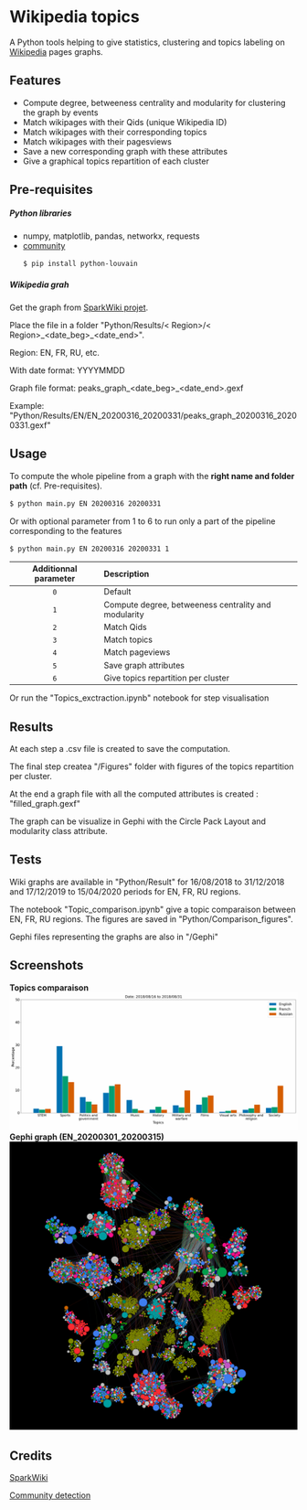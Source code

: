 # Wikipedia topics

A Python tools helping to give statistics, clustering and topics labeling on [Wikipedia](https://www.wikipedia.org) pages graphs.

## Features
* Compute degree, betweeness centrality and modularity for clustering the graph by events
* Match wikipages with their Qids (unique Wikipedia ID)
* Match wikipages with their corresponding topics
* Match wikipages with their pagesviews
* Save a new corresponding graph with these attributes
* Give a graphical topics repartition of each cluster


## Pre-requisites
##### Python libraries
* numpy, matplotlib, pandas, networkx, requests
* [community](https://github.com/taynaud/python-louvain)
  ```bash
  $ pip install python-louvain
  ```

##### Wikipedia grah
Get the graph from [SparkWiki projet](https://github.com/epfl-lts2/sparkwiki).

Place the file in a folder "Python/Results/< Region>/< Region>\_<date\_beg>\_<date\_end>".

Region: EN, FR, RU, etc.
  
With date format: YYYYMMDD

Graph file format: peaks\_graph\_<date\_beg>\_<date\_end>.gexf

Example: "Python/Results/EN/EN\_20200316\_20200331/peaks\_graph\_20200316\_20200331.gexf"


## Usage
To compute the whole pipeline from a graph with the **right name and folder path** (cf. Pre-requisites).

```bash
$ python main.py EN 20200316 20200331
```

Or with optional parameter from 1 to 6 to run only a part of the pipeline corresponding to the features
```bash
$ python main.py EN 20200316 20200331 1
```

| Additionnal parameter  | Description                                                |
| :--------------------: | :--------------------------------------------------------- |
|           `0`          | Default                                                    |
|           `1`          | Compute degree, betweeness centrality and modularity       |
|           `2`          | Match Qids                                                 |
|           `3`          | Match topics                                               |
|           `4`          | Match pageviews                                            |
|           `5`          | Save graph attributes                                      |
|           `6`          | Give topics repartition per cluster                        |

Or run the "Topics_exctraction.ipynb" notebook for step visualisation

## Results
At each step a .csv file is created to save the computation. 

The final step createa "/Figures" folder with figures of the topics repartition per cluster.

At the end a graph file with all the computed attributes is created : "filled\_graph.gexf"

The graph can be visualize in Gephi with the Circle Pack Layout and modularity class attribute.


## Tests
Wiki graphs are available in "Python/Result" for 16/08/2018 to 31/12/2018 and 17/12/2019 to 15/04/2020 periods for EN, FR, RU regions.

The notebook "Topic\_comparison.ipynb" give a topic comparaison between EN, FR, RU regions. The figures are saved in "Python/Comparison_figures".

Gephi files representing the graphs are also in "/Gephi"


## Screenshots
**Topics comparaison**
![Topics comparaison](https://raw.githubusercontent.com/etiennechlt/Wikipedia/master/Python/Figures_comparison/bar.gif)
**Gephi graph (EN\_20200301\_20200315)**
![Gephi graph example (EN\_20200301\_20200315)](https://raw.githubusercontent.com/etiennechlt/Wikipedia/master/Gephi/Figures/EN_20200301_20200315.png)



## Credits
[SparkWiki](https://github.com/epfl-lts2/sparkwiki)

[Community detection](https://github.com/taynaud/python-louvain)
